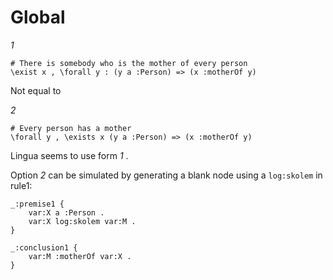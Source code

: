 #  Global

_1_

```
# There is somebody who is the mother of every person
\exist x , \forall y : (y a :Person) => (x :motherOf y)
```

Not equal to

_2_

```
# Every person has a mother
\forall y , \exists x (y a :Person) => (x :motherOf y)
```

Lingua seems to use form _1_ .

Option _2_ can be simulated by generating a blank node using a `log:skolem` in rule1:

```
_:premise1 {
    var:X a :Person .
    var:X log:skolem var:M .
}

_:conclusion1 {
    var:M :motherOf var:X .
}
```